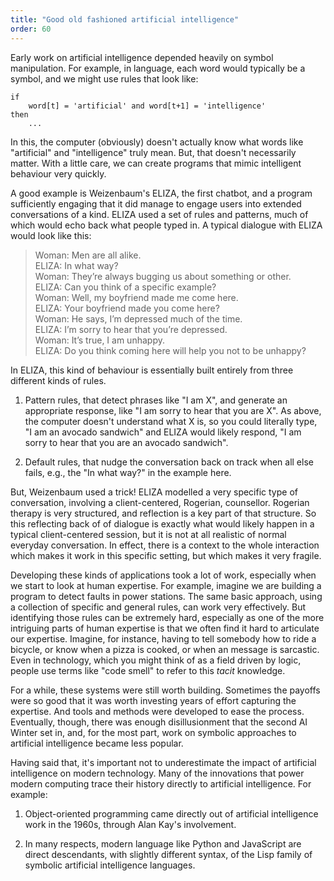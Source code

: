 ```yaml
---
title: "Good old fashioned artificial intelligence"
order: 60
---
```


Early work on artificial intelligence depended heavily on symbol manipulation.
For example, in language, each word would typically be a symbol, and we 
might use rules that look like:

    if 
        word[t] = 'artificial' and word[t+1] = 'intelligence'
    then
        ...

In this, the computer (obviously) doesn't actually know what words like
"artificial" and "intelligence" truly mean. But, that doesn't necessarily
matter. With a little care, we can create programs that mimic intelligent
behaviour very quickly.

A good example is Weizenbaum's ELIZA, the first chatbot, and a program
sufficiently engaging that it did manage to engage users into 
extended conversations of a kind. ELIZA used a set of rules and patterns,
much of which would echo back what people typed in. A typical dialogue 
with ELIZA would look like this:

> Woman: Men are all alike.  
> ELIZA: In what way?  
> Woman: They’re always bugging us about something or other.  
> ELIZA: Can you think of a specific example?  
> Woman: Well, my boyfriend made me come here.  
> ELIZA: Your boyfriend made you come here?  
> Woman: He says, I’m depressed much of the time.  
> ELIZA: I’m sorry to hear that you’re depressed.  
> Woman: It’s true, I am unhappy.  
> ELIZA: Do you think coming here will help you not to be unhappy?  

In ELIZA, this kind of behaviour is essentially built entirely from three
different kinds of rules.

1. Pattern rules, that detect phrases like "I am X", and generate an 
appropriate response, like "I am sorry to hear that you are X". As above, 
the computer doesn't understand what X is, so you could literally type, 
"I am an avocado sandwich" and ELIZA would likely respond, "I am sorry to
hear that you are an avocado sandwich".

2. Default rules, that nudge the conversation back on track when all else
fails, e.g., the "In what way?" in the example here.

But, Weizenbaum used a trick! ELIZA modelled a very specific type of
conversation, involving a client-centered, Rogerian, counsellor. Rogerian
therapy is very structured, and reflection is a key part of that structure. 
So this reflecting back of of dialogue is exactly what would likely happen
in a typical client-centered session, but it is not at all realistic of 
normal everyday conversation. In effect, there is a context to the whole
interaction which makes it work in this specific setting, but which makes it
very fragile.

Developing these kinds of applications took a lot of work, especially when we
start to look at human expertise. For example, imagine we are building a
program to detect faults in power stations. The same basic approach, using a
collection of specific and general rules, can work very effectively. But
identifying those rules can be extremely hard, especially as one of the more
intriguing parts of human expertise is that we often find it hard to articulate
our expertise. Imagine, for instance, having to tell somebody how to ride a
bicycle, or know when a pizza is cooked, or when an message is sarcastic. Even
in technology, which you might think of as a field driven by logic, people use
terms like "code smell" to refer to this *tacit* knowledge.

For a while, these systems were still worth building. Sometimes the payoffs
were so good that it was worth investing years of effort capturing the
expertise. And tools and methods were developed to ease the process. Eventually,
though, there was enough disillusionment that the second AI Winter set in, and,
for the most part, work on symbolic approaches to artificial intelligence became
less popular.

Having said that, it's important not to underestimate the impact of artificial
intelligence on modern technology. Many of the innovations that power modern
computing trace their history directly to artificial intelligence. For example:

1. Object-oriented programming came directly out of artificial intelligence
   work in the 1960s, through Alan Kay's involvement.

2. In many respects, modern language like Python and JavaScript are direct
   descendants, with slightly different syntax, of the Lisp family of 
   symbolic artificial intelligence languages.